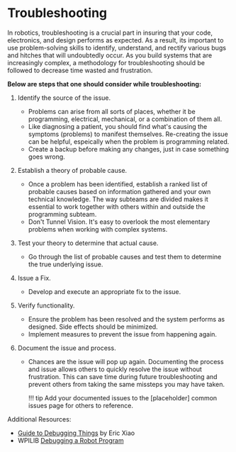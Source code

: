 # Troubleshooting

In robotics, troubleshooting is a crucial part in insuring that your code, electronics, and design performs as expected. As a result, its important to use problem-solving skills to identify, understand, and rectify various bugs and hitches that will undoubtedly occur. As you build systems that are increasingly complex, a methodology for troubleshooting should be followed to decrease time wasted and frustration.


**Below are steps that one should consider while troubleshooting:**

1. Identify the source of the issue.
	- Problems can arise from all sorts of places, whether it be programming, electrical, mechanical, or a combination of them all.
	- Like diagnosing a patient, you should find what's causing the symptoms (problems) to manifest themselves. Re-creating the issue can be helpful, espeically when the problem is programming related.
	- Create a backup before making any changes, just in case something goes wrong.

2. Establish a theory of probable cause.
	- Once a problem has been identified, establish a ranked list of probable causes based on information gathered and your own technical knowledge. The way subteams are divided makes it essential to work together with others within and outside the programming subteam.
	- Don't Tunnel Vision. It's easy to overlook the most elementary problems when working with complex systems.

3. Test your theory to determine that actual cause.
	- Go through the list of probable causes and test them to determine the true underlying issue.

4. Issue a Fix.
	- Develop and execute an appropriate fix to the issue.

5. Verify functionality.
	- Ensure the problem has been resolved and the system performs as designed. Side effects should be minimized.
	- Implement measures to prevent the issue from happening again.

6. Document the issue and process.
	- Chances are the issue will pop up again. Documenting the process and issue allows others to quickly resolve the issue without frustration. This can save time during future troubleshooting and prevent others from taking the same missteps you may have taken.

		!!! tip
			Add your documented issues to the [placeholder] common issues page for others to reference.

Additional Resources:

- [Guide to Debugging Things](https://docs.google.com/document/d/1IcQTWgjMQWTC86tlFYdn92ab8jGxHdzFSHhFfe8KXS4/edit?usp=sharing) by Eric Xiao
- WPILIB [Debugging a Robot Program](https://docs.wpilib.org/en/stable/docs/software/wpilib-overview/debugging-robot-program.html)
